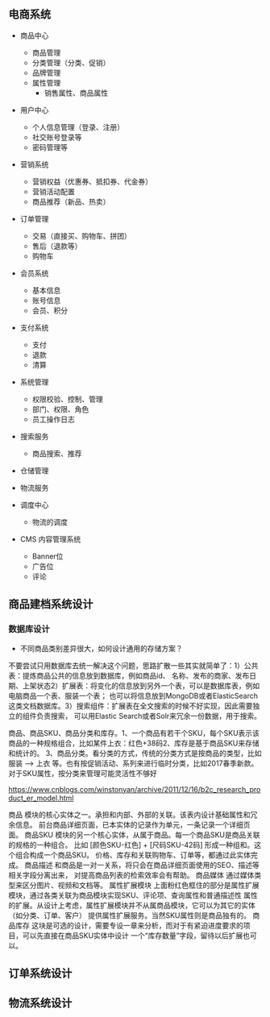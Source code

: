 

## 电商系统

* 商品中心
    - 商品管理 
    - 分类管理（分类、促销）
    - 品牌管理
    - 属性管理
        - 销售属性、商品属性

* 用户中心
    - 个人信息管理（登录、注册）
    - 社交账号登录等
    - 密码管理等
      
* 营销系统
    - 营销权益（优惠券、抵扣券、代金券）
    - 营销活动配置
    - 商品推荐（新品、热卖） 
    
* 订单管理
    - 交易（直接买、购物车、拼团）
    - 售后（退款等）
    - 购物车
    
* 会员系统
    - 基本信息
    - 账号信息
    - 会员、积分

* 支付系统
    - 支付
    - 退款
    - 清算
    
* 系统管理
    - 权限校验、控制、管理
    - 部门、权限、角色
    - 员工操作日志
    
    
* 搜索服务
    - 商品搜索、推荐
    
* 仓储管理
* 物流服务
* 调度中心
    - 物流的调度
* CMS 内容管理系统
    - Banner位
    - 广告位
    - 评论













## 商品建档系统设计

### 数据库设计
* 不同商品类别差异很大，如何设计通用的存储方案？

不要尝试只用数据库去统一解决这个问题，思路扩散一些其实就简单了：1）公共表：提炼商品公共的信息放到数据库，例如商品id、
名称、发布的商家、发布日期、上架状态2）扩展表：将变化的信息放到另外一个表，可以是数据库表，例如电脑商品一个表、服装一个表；
也可以将信息放到MongoDB或者ElasticSearch这类文档数据库。3）搜索组件：扩展表在全文搜索的时候不好实现，因此需要独立的组件负责搜索，
可以用Elastic Search或者Solr来冗余一份数据，用于搜索。


商品、商品SKU、商品分类和库存。1、一个商品有若干个SKU，每个SKU表示该商品的一种规格组合，比如某件上衣：红色+38码2、库存是基于商品SKU来存储和统计的。
3、商品分类。看分类的方式，传统的分类方式是按商品的类型，比如服装 --> 上衣 等。也有按促销活动、系列来进行临时分类，比如2017春季新款。
对于SKU属性，按分类来管理可能灵活性不够好


https://www.cnblogs.com/winstonyan/archive/2011/12/16/b2c_research_product_er_model.html


商品
模块的核心实体之一。承担和内部、外部的关联。该表内设计基础属性和冗余信息。
前台商品详细页面，已本实体的记录作为单元，一条记录一个详细页面。
商品SKU
模块的另一个核心实体，从属于商品。每一个商品SKU是商品关联的规格的一种组合。
比如 [颜色SKU-红色] + [尺码SKU-42码] 形成一种组和。这个组合构成一个商品SKU。
价格、库存和关联购物车、订单等，都通过此实体完成。
商品描述
和商品是一对一关系，将只会在商品详细页面使用的SEO、描述等相关字段分离出来，
对提高商品列表的检索效率会有帮助。
商品媒体
通过媒体类型来区分图片、视频和文档等。
属性扩展模块
上面粉红色框住的部分是属性扩展模块，通过各类关联为商品模块实现SKU、评论项、查询属性和普通描述性
属性的扩展。从设计上考虑，属性扩展模块并不从属商品模块，它可以为其它的实体（如分类、订单、客户）
提供属性扩展服务。当然SKU属性则是商品独有的。
商品库存
这块是可选的设计，需要专设一章来分析，而对于有紧迫进度要求的项目，可以先直接在商品SKU实体中设计
一个“库存数量”字段，留待以后扩展也可以。











## 订单系统设计







## 物流系统设计




## 







